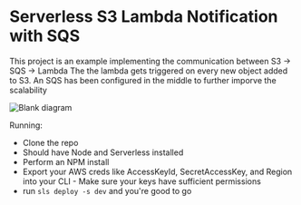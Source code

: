 # Serverless S3 Lambda Notification with SQS

This project is an example implementing  the communication between S3 -> SQS -> Lambda
The the lambda gets triggered on every new object added to S3. An SQS has been configured in the middle to further imporve the scalability

![Blank diagram](https://user-images.githubusercontent.com/28974282/152189334-490b4540-f157-4a01-a9a7-f85e5b9f0bfa.png)


Running:

- Clone the repo
- Should have Node and Serverless installed
- Perform an NPM install
- Export your AWS creds like AccessKeyId, SecretAccessKey, and Region into your CLI - Make sure your keys have sufficient permissions
- run `sls deploy -s dev` and you're good to go
